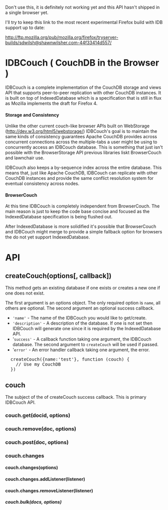 Don't use this, it is definitely not working yet and this API hasn't shipped in a single browser yet.

I'll try to keep this link to the most recent experimental Firefox build with IDB support up to date:

http://ftp.mozilla.org/pub/mozilla.org/firefox/tryserver-builds/sdwilsh@shawnwilsher.com-44f33414d557/

# IDBCouch ( CouchDB in the Browser )

IDBCouch is a complete implementation of the CouchDB storage and views API that supports peer-to-peer replication with other CouchDB instances. It is built on top of IndexedDatabase which is a specification that is still in flux as Mozilla implements the draft for Firefox 4.

#### Storage and Consistency

Unlike the other current couch-like browser APIs built on WebStorage (http://dev.w3.org/html5/webstorage/) IDBCouch's goal is to maintain the same kinds of consistency guarantees Apache CouchDB provides across concurrent connections across the multiple-tabs a user might be using to concurrently access an IDBCouch database. This is something that just isn't possible with the BrowserStorage API previous libraries liskt BrowserCouch and lawnchair use.

IDBCouch also keeps a by-sequence index across the entire database. This means that, just like Apache CouchDB, IDBCouch can replicate with other CouchDB instances and provide the same conflict resolution system for eventual consistency across nodes.

#### BrowserCouch

At this time IDBCouch is completely independent from BrowserCouch. The main reason is just to keep the code base concise and focused as the IndexedDatabase specification is being flushed out.

After IndexedDatabase is more solidified it's possible that BrowserCouch and IDBCouch might merge to provide a simple fallback option for browsers the do not yet support IndexedDatabase.

# API

## createCouch(options[, callback])

This method gets an existing database if one exists or creates a new one if one does not exist.

The first argument is an options object. The only required option is `name`, all others are optional. The second argument an optional success callback.

* `'name'` - The name of the IDBCouch you would like to get/create.
* `'description'` - A description of the database. If one is not set then IDBCouch will generate one since it is required by the IndexedDatabase API.
* '`success'` - A callback function taking one argument, the IDBCouch database. The second argument to `createCouch` will be used if passed.
* '`error'` - An error handler callback taking one argument, the error.

<pre>
  createCouch({name:'test'}, function (couch) {
    // Use my CouchDB
  })
</pre>

## couch

The subject of the of createCouch success callback. This is primary IDBCouch API.

### couch.get(docid, options)

### couch.remove(doc, options)

### couch.post(doc, options)

### couch.changes

#### couch.changes(options)

#### couch.changes.addListener(listener)

#### couch.changes.removeListener(listener)

##### couch.bulk(docs, options)


